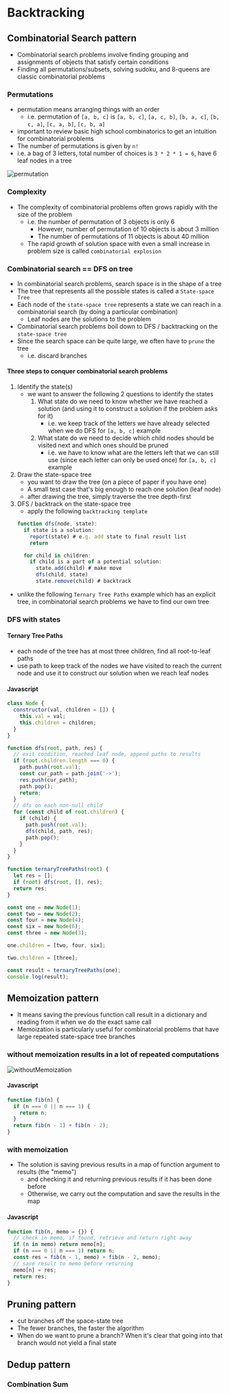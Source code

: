 # Backtracking
## Combinatorial Search pattern
- Combinatorial search problems involve finding grouping and assignments of objects that satisfy certain conditions
- Finding all permutations/subsets, solving sudoku, and 8-queens are classic combinatorial problems
### Permutations
- permutation means arranging things with an order
  - i.e. permutation of `[a, b, c]` is `[a, b, c]`, `[a, c, b]`, `[b, a, c]`, `[b, c, a]`, `[c, a, b]`, `[c, b, a]`
- important to review basic high school combinatorics to get an intuition for combinatorial problems
- The number of permutations is given by `n!`
- i.e. a bag of 3 letters, total number of choices is `3 * 2 * 1 = 6`, have 6 leaf nodes in a tree

![permutation](../images/permutation.png)

### Complexity
- The complexity of combinatorial problems often grows rapidly with the size of the problem
  - i.e. the number of permutation of 3 objects is only 6
    - However, number of permutation of 10 objects is about 3 million
    - The number of permutations of 11 objects is about 40 million
  - The rapid growth of solution space with even a small increase in problem size is called `combinatorial explosion`

### Combinatorial search == DFS on tree
- In combinatorial search problems, search space is in the shape of a tree
- The tree that represents all the possible states is called a `State-space Tree`
- Each node of the `state-space tree` represents a state we can reach in a combinatorial search (by doing a particular combination)
  - Leaf nodes are the solutions to the problem
- Combinatorial search problems boil down to DFS / backtracking on the `state-space tree`
- Since the search space can be quite large, we often have to `prune` the tree
  - i.e. discard branches
#### Three steps to conquer combinatorial search problems
1. Identify the state(s)
    - we want to answer the following 2 questions to identify the states
      1. What state do we need to know whether we have reached a solution (and using it to construct a solution if the problem asks for it)
          - i.e. we keep track of the letters we have already selected when we do DFS for `[a, b, c]` example
      2. What state do we need to decide which child nodes should be visited next and which ones should be pruned
          - i.e. we have to know what are the letters left that we can still use (since each letter can only be used once) for `[a, b, c]` example
2. Draw the state-space tree
    - you want to draw the tree (on a piece of paper if you have one)
    - A small test case that's big enough to reach one solution (leaf node)
    - after drawing the tree, simply traverse the tree depth-first
3. DFS / backtrack on the state-space tree
    - apply the following `backtracking template`
    ```javascript
    function dfs(node, state):
      if state is a solution:
        report(state) # e.g. add state to final result list
        return

      for child in children:
        if child is a part of a potential solution:
          state.add(child) # make move
          dfs(child, state)
          state.remove(child) # backtrack
    ```
- unlike the following `Ternary Tree Paths` example which has an explicit tree, in combinatorial search problems we have to find our own tree
### DFS with states
#### Ternary Tree Paths
- each node of the tree has at most three children, find all root-to-leaf paths
- use path to keep track of the nodes we have visited to reach the current node and use it to construct our solution when we reach leaf nodes
#### Javascript
```javascript
class Node {
  constructor(val, children = []) {
    this.val = val;
    this.children = children;
  }
}

function dfs(root, path, res) {
  // exit condition, reached leaf node, append paths to results
  if (root.children.length === 0) {
    path.push(root.val);
    const cur_path = path.join('->');
    res.push(cur_path);
    path.pop();
    return;
  }
  // dfs on each non-null child
  for (const child of root.children) {
    if (child) {
      path.push(root.val);
      dfs(child, path, res);
      path.pop();
    }
  }
}

function ternaryTreePaths(root) {
  let res = [];
  if (root) dfs(root, [], res);
  return res;
}

const one = new Node(1);
const two = new Node(2);
const four = new Node(4);
const six = new Node(6);
const three = new Node(3);

one.children = [two, four, six];

two.children = [three];

const result = ternaryTreePaths(one);
console.log(result);
```
## Memoization pattern
- It means saving the previous function call result in a dictionary and reading from it when we do the exact same call
- Memoization is particularly useful for combinatorial problems that have large repeated state-space tree branches
### without memoization results in a lot of repeated computations

![withoutMemoization](../images/withoutMemoization.gif)

#### Javascript
```javascript
function fib(n) {
  if (n === 0 || n === 1) {
    return n;
  }
  return fib(n - 1) + fib(n - 2);
}
```
### with memoization
- The solution is saving previous results in a map of function argument to results (the "memo")
  - and checking it and returning previous results if it has been done before
  - Otherwise, we carry out the computation and save the results in the map
#### Javascript
```javascript
function fib(n, memo = {}) {
  // check in memo, if found, retrieve and return right away
  if (n in memo) return memo[n];
  if (n === 0 || n === 1) return n;
  const res = fib(n - 1, memo) + fib(n - 2, memo);
  // save result to memo before returning
  memo[n] = res;
  return res;
}
```
## Pruning pattern
- cut branches off the space-state tree
- The fewer branches, the faster the algorithm
- When do we want to prune a branch? When it's clear that going into that branch would not yield a final state
## Dedup pattern
### Combination Sum
